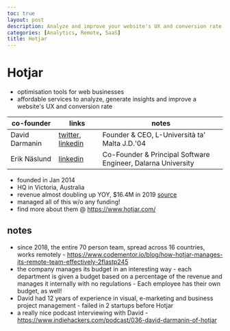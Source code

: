```yaml
---
toc: true
layout: post
description: Analyze and improve your website's UX and conversion rate
categories: [Analytics, Remote, SaaS]
title: Hotjar
---
```


# Hotjar

- optimisation tools for web businesses
- affordable services to analyze, generate insights and improve a website's UX and conversion rate

| co-founder |links|notes| 
|---|---|---|
| David Darmanin | [twitter](https://twitter.com/daviddarmanin), [linkedin](https://www.linkedin.com/in/daviddarmanin)  | Founder & CEO, L-Università ta' Malta J.D.'04 |
| Erik Näslund | [linkedin](https://www.linkedin.com/in/naslunderik)  | Co-Founder & Principal Software Engineer, Dalarna University | 

- founded in Jan 2014
- HQ in Victoria, Australia
- revenue almost doubling up YOY, $16.4M in 2019 [source](https://getlatka.com/companies/hotjar)
- managed all of this w/o any funding!
- find more about them @ https://www.hotjar.com/

## notes
- since 2018, the entire 70 person team, spread across 16 countries, works remotely - https://www.codementor.io/blog/how-hotjar-manages-its-remote-team-effectively-2flastp245
- the company manages its budget in an interesting way - each department is given a budget based on a percentage of the revenue and manages it internally with no regulations - Each employee has their own budget, as well! 
- David had 12 years of experience in visual, e-marketing and business project management - failed in 2 startups before Hotjar
- a really nice podcast interviewing with David - https://www.indiehackers.com/podcast/036-david-darmanin-of-hotjar

